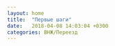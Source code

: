 ```yaml
---
layout: home
title:  "Первые шаги"
date:   2018-04-08 14:03:04 +0300
categories: ВНЖ/Переезд
---
```

